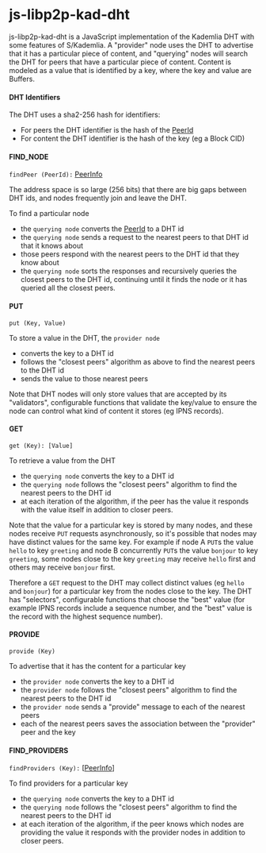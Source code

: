 # js-libp2p-kad-dht

js-libp2p-kad-dht is a JavaScript implementation of the Kademlia DHT with some features of S/Kademlia. A "provider" node uses the DHT to advertise that it has a particular piece of content, and "querying" nodes will search the DHT for peers that have a particular piece of content. Content is modeled as a value that is identified by a key, where the key and value are Buffers.

#### DHT Identifiers

The DHT uses a sha2-256 hash for identifiers:
- For peers the DHT identifier is the hash of the [PeerId][PeerId]
- For content the DHT identifier is the hash of the key (eg a Block CID)

#### FIND_NODE

`findPeer (PeerId):` [PeerInfo][PeerInfo]

The address space is so large (256 bits) that there are big gaps between DHT ids, and nodes frequently join and leave the DHT.

To find a particular node
- the `querying node` converts the [PeerId][PeerId] to a DHT id
- the `querying node` sends a request to the nearest peers to that DHT id that it knows about
- those peers respond with the nearest peers to the DHT id that they know about
- the `querying node` sorts the responses and recursively queries the closest peers to the DHT id, continuing until it finds the node or it has queried all the closest peers.

#### PUT

`put (Key, Value)`

To store a value in the DHT, the `provider node`
- converts the key to a DHT id
- follows the "closest peers" algorithm as above to find the nearest peers to the DHT id
- sends the value to those nearest peers

Note that DHT nodes will only store values that are accepted by its "validators", configurable functions that validate the key/value to ensure the node can control what kind of content it stores (eg IPNS records).

#### GET

`get (Key): [Value]`

To retrieve a value from the DHT
- the `querying node` converts the key to a DHT id
- the `querying node` follows the "closest peers" algorithm to find the nearest peers to the DHT id
- at each iteration of the algorithm, if the peer has the value it responds with the value itself in addition to closer peers.

Note that the value for a particular key is stored by many nodes, and these nodes receive `PUT` requests asynchronously, so it's possible that nodes may have distinct values for the same key. For example if node A `PUT`s the value `hello` to key `greeting` and node B concurrently `PUT`s the value `bonjour` to key `greeting`, some nodes close to the key `greeting` may receive `hello` first and others may receive `bonjour` first.

Therefore a `GET` request to the DHT may collect distinct values (eg `hello` and `bonjour`) for a particular key from the nodes close to the key. The DHT has "selectors", configurable functions that choose the "best" value (for example IPNS records include a sequence number, and the "best" value is the record with the highest sequence number).

#### PROVIDE

`provide (Key)`

To advertise that it has the content for a particular key
- the `provider node` converts the key to a DHT id
- the `provider node` follows the "closest peers" algorithm to find the nearest peers to the DHT id
- the `provider node` sends a "provide" message to each of the nearest peers
- each of the nearest peers saves the association between the "provider" peer and the key

#### FIND_PROVIDERS

`findProviders (Key):` [[PeerInfo][PeerInfo]]

To find providers for a particular key
- the `querying node` converts the key to a DHT id
- the `querying node` follows the "closest peers" algorithm to find the nearest peers to the DHT id
- at each iteration of the algorithm, if the peer knows which nodes are providing the value it responds with the provider nodes in addition to closer peers.

[PeerId]: https://github.com/libp2p/js-peer-id
[PeerInfo]: https://github.com/libp2p/js-peer-info
